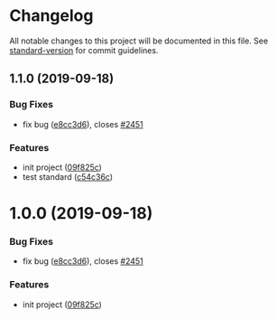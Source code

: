 # Changelog

All notable changes to this project will be documented in this file. See [standard-version](https://github.com/conventional-changelog/standard-version) for commit guidelines.

## 1.1.0 (2019-09-18)


### Bug Fixes

* fix bug ([e8cc3d6](https://github.com/pandaCure/changelog-record/commit/e8cc3d6)), closes [#2451](https://github.com/pandaCure/changelog-record/issues/2451)


### Features

* init project ([09f825c](https://github.com/pandaCure/changelog-record/commit/09f825c))
* test standard ([c54c36c](https://github.com/pandaCure/changelog-record/commit/c54c36c))

<a name="1.0.0"></a>
# 1.0.0 (2019-09-18)


### Bug Fixes

* fix bug ([e8cc3d6](https://github.com/pandaCure/changelog-record/commit/e8cc3d6)), closes [#2451](https://github.com/pandaCure/changelog-record/issues/2451)


### Features

* init project ([09f825c](https://github.com/pandaCure/changelog-record/commit/09f825c))
